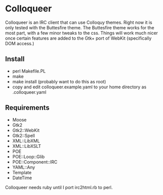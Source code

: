 Colloqueer
==========
Colloqueer is an IRC client that can use Colloquy themes. Right now it is
only tested with the Buttesfire theme. The Buttesfire theme works for the
most part, with a few minor tweaks to the css. Things will work much nicer
once certain features are added to the Gtk+ port of WebKit (specifically DOM
access.)

Install
-------
* perl Makefile.PL
* make
* make install (probably want to do this as root)
* copy and edit colloqueer.example.yaml to your home directory as .colloqueer.yaml

Requirements
------------
* Moose
* Gtk2
* Gtk2::WebKit
* Gtk2::Spell
* XML::LibXML
* XML::LibXSLT
* POE
* POE::Loop::Glib
* POE::Component::IRC
* YAML::Any
* Template
* DateTime

Colloqueer needs ruby until I port irc2html.rb to perl.
